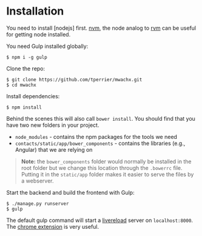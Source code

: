 # Installation

You need to install [nodejs] first. [nvm], the node analog to [rvm] can be useful for getting node installed. 

You need Gulp installed globally:
```
$ npm i -g gulp
```

Clone the repo:
```
$ git clone https://github.com/tperrier/mwachx.git
$ cd mwachx
```

Install dependencies:
```
$ npm install
```

Behind the scenes this will also call `bower install`.  You should find that you have two new
folders in your project.

* `node_modules` - contains the npm packages for the tools we need
* `contacts/static/app/bower_components` - contains the libraries (e.g., Angular) that we are relying on

> **Note:** the `bower_components` folder would normally be installed in the root folder but
we change this location through the `.bowerrc` file.  Putting it in the `static/app` folder makes
it easier to serve the files by a webserver.

Start the backend and build the frontend with Gulp:
```
$ ./manage.py runserver
$ gulp
```

The default gulp command will start a [livereload] server on `localhost:8000`. The [chrome extension] is very useful.


[nvm]:https://github.com/creationix/nvm
[rvm]:https://rvm.io/
[livereload]:http://livereload.com/
[chrome extension]:https://chrome.google.com/webstore/detail/livereload/jnihajbhpnppcggbcgedagnkighmdlei?hl=en